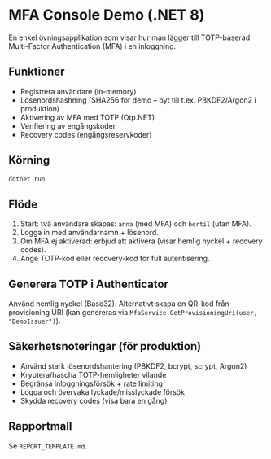 # MFA Console Demo (.NET 8)

En enkel övningsapplikation som visar hur man lägger till TOTP-baserad Multi-Factor Authentication (MFA) i en inloggning.

## Funktioner
- Registrera användare (in-memory)
- Lösenordshashning (SHA256 för demo – byt till t.ex. PBKDF2/Argon2 i produktion)
- Aktivering av MFA med TOTP (Otp.NET)
- Verifiering av engångskoder
- Recovery codes (engångsreservkoder)

## Körning
```powershell
dotnet run
```

## Flöde
1. Start: två användare skapas: `anna` (med MFA) och `bertil` (utan MFA).
2. Logga in med användarnamn + lösenord.
3. Om MFA ej aktiverad: erbjud att aktivera (visar hemlig nyckel + recovery codes).
4. Ange TOTP-kod eller recovery-kod för full autentisering.

## Generera TOTP i Authenticator
Använd hemlig nyckel (Base32). Alternativt skapa en QR-kod från provisioning URI (kan genereras via `MfaService.GetProvisioningUri(user, "DemoIssuer")`).

## Säkerhetsnoteringar (för produktion)
- Använd stark lösenordshantering (PBKDF2, bcrypt, scrypt, Argon2)
- Kryptera/hascha TOTP-hemligheter vilande
- Begränsa inloggningsförsök + rate limiting
- Logga och övervaka lyckade/misslyckade försök
- Skydda recovery codes (visa bara en gång)

## Rapportmall
Se `REPORT_TEMPLATE.md`.
